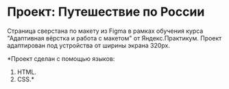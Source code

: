 # Проект: Путешествие по России

Страница сверстана по макету из Figma в рамках обучения курса "Адаптивная вёрстка и работа с макетом" от Яндекс.Практикум. Проект адаптирован под устройства от ширины экрана 320px.

*Проект сделан с помощью языков:
1. HTML.
2. CSS.*
